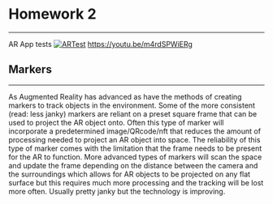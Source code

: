 # Homework 2
---
AR App tests
[![ARTest](http://img.youtube.com/vi/m4rdSPWiERg/0.jpg)](http://www.youtube.com/watch?v=m4rdSPWiERg "AR Test")
https://youtu.be/m4rdSPWiERg

## Markers
---
As Augmented Reality has advanced as have the methods of creating markers to track objects in the environment. Some of the more consistent (read: less janky) markers are reliant on a preset square frame that can be used to project the AR object onto. Often this type of marker will incorporate a predetermined image/QRcode/nft that reduces the amount of processing needed to project an AR object into space. The reliability of this type of marker comes with the limitation that the frame needs to be present for the AR to function. More advanced types of markers will scan the space and update the frame depending on the distance between the camera and the surroundings which allows for AR objects to be projected on any flat surface but this requires much more processing and the tracking will be lost more often. Usually pretty janky but the technology is improving.
